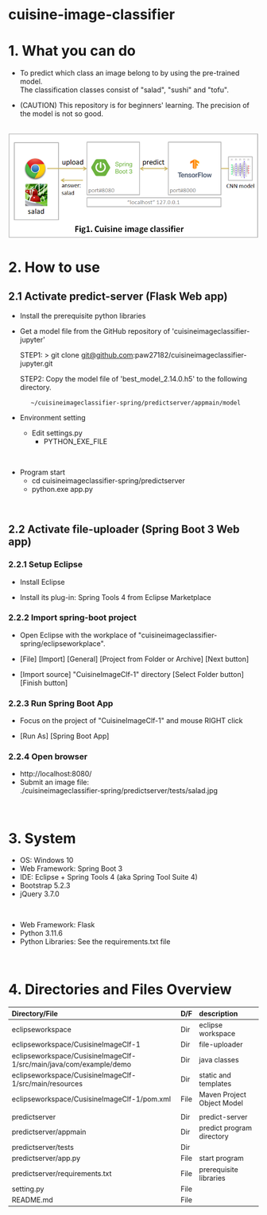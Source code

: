 # cuisine-image-classifier

# 1. What you can do

* To predict which class an image belong to by using the pre-trained model.<br>
  The classification classes consist of "salad", "sushi" and "tofu".

* (CAUTION) This repository is for beginners' learning.  The precision of the model is not so good.

<br>

<img src="cuisineimageclassifier.png">

<br>

# 2. How to use

## 2.1 Activate predict-server (Flask Web app)
* Install the prerequisite python libraries

* Get a model file from the GitHub repository of 'cuisineimageclassifier-jupyter'

  STEP1: > git clone git@github.com:paw27182/cuisineimageclassifier-jupyter.git

  STEP2: Copy the model file of 'best_model_2.14.0.h5' to the following directory.

         ~/cuisineimageclassifier-spring/predictserver/appmain/model

* Environment setting
  * Edit settings.py
    * PYTHON_EXE_FILE 

<br>

* Program start
  * cd cuisineimageclassifier-spring/predictserver
  * python.exe app.py

<br>

## 2.2 Activate file-uploader (Spring Boot 3 Web app)

### 2.2.1 Setup Eclipse
  * Install Eclipse

  * Install its plug-in: Spring Tools 4 from Eclipse Marketplace

### 2.2.2 Import spring-boot project
  * Open Eclipse with the workplace of "cuisineimageclassifier-spring/eclipseworkplace".
  
  * [File] [Import] [General] [Project from Folder or Archive] [Next button]

  * [Import source] "CuisineImageClf-1" directory [Select Folder button] [Finish button]

### 2.2.3 Run Spring Boot App 

  * Focus on the project of "CuisineImageClf-1" and mouse RIGHT click

  * [Run As] [Spring Boot App]


### 2.2.4 Open browser
  * http://localhost:8080/
  * Submit an image file:<br>
   ./cuisineimageclassifier-spring/predictserver/tests/salad.jpg

<br>

# 3. System
* OS: Windows 10
* Web Framework: Spring Boot 3
* IDE: Eclipse + Spring Tools 4 (aka Spring Tool Suite 4)
* Bootstrap 5.2.3
* jQuery 3.7.0

<br>

* Web Framework: Flask
* Python 3.11.6
* Python Libraries: See the requirements.txt file


<br>

# 4. Directories and Files Overview

| Directory/File |D/F| description |
| :------------- | :-| :---------- |
| eclipseworkspace | Dir | eclipse workspace |
| eclipseworkspace/CusisineImageClf-1 | Dir | file-uploader |
| eclipseworkspace/CusisineImageClf-1/src/main/java/com/example/demo | Dir | java classes |
| eclipseworkspace/CusisineImageClf-1/src/main/resources | Dir | static and templates |
| eclipseworkspace/CusisineImageClf-1/pom.xml | File | Maven Project Object Model |
|||
| predictserver | Dir | predict-server |
| predictserver/appmain | Dir | predict program directory |
| predictserver/tests | Dir | |
| predictserver/app.py | File | start program |
| predictserver/requirements.txt | File | prerequisite libraries |
| setting.py | File ||
| README.md | File ||
